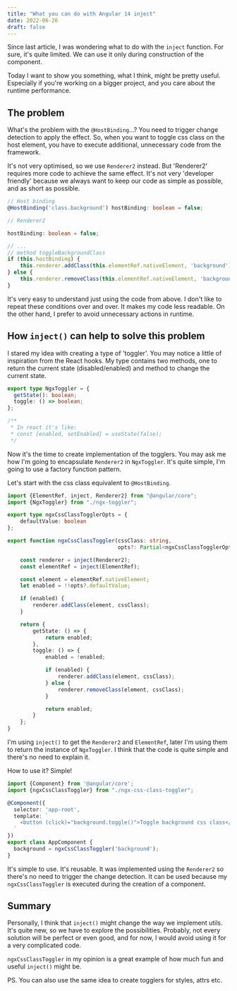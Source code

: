 ```yaml
---
title: "What you can do with Angular 14 inject"
date: 2022-06-26
draft: false
---
```


Since last article, I was wondering what to do with the `inject` function.
For sure, it's quite limited.
We can use it only during construction of the component. 

Today I want to show you something, what I think, might be pretty useful.
Especially if you're working on a bigger project, and you care about the runtime performance. 

## The problem

What's the problem with the `@HostBinding`...?
You need to trigger change detection to apply the effect.
So, when you want to toggle css class on the host element,
you have to execute additional, unnecessary code from the framework. 

It's not very optimised, so we use `Renderer2` instead.
But 'Renderer2' requires more code to achieve the same effect.
It's not very 'developer friendly'
because we always want to keep our code as simple as possible, and as short as possible.

```typescript
// Host binding
@HostBinding('class.background') hostBinding: boolean = false;

// Renderer2

hostBinding: boolean = false;

// ...
// method toggleBackgroundClass
if (this.hostBinding) {
    this.renderer.addClass(this.elementRef.nativeElement, 'background');
} else {
    this.renderer.removeClass(this.elementRef.nativeElement, 'background');
}
```

It's very easy to understand just using the code from above.
I don't like to repeat these conditions over and over.
It makes my code less readable.
On the other hand, I prefer to avoid unnecessary actions in runtime.

## How `inject()` can help to solve this problem

I stared my idea with creating a type of 'toggler'.
You may notice a little of inspiration from the React hooks.
My type contains two methods, one to return the current state (disabled/enabled) and method to change the current state.

```typescript
export type NgxToggler = {
  getState(): boolean;
  toggle: () => boolean;
};

/**
 * In react it's like:
 * const [enabled, setEnabled] = useState(false);
 */
```

Now it's the time to create implementation of the togglers.
You may ask me how I'm going to encapsulate `Renderer2` in `NgxToggler`.
It's quite simple, I'm going to use a factory function pattern.

Let's start with the css class equivalent to `@HostBinding`.

```typescript
import {ElementRef, inject, Renderer2} from "@angular/core";
import {NgxToggler} from "./ngx-toggler";

export type ngxCssClassTogglerOpts = {
    defaultValue: boolean
};

export function ngxCssClassToggler(cssClass: string, 
                                   opts?: Partial<ngxCssClassTogglerOpts>): NgxToggler {

    const renderer = inject(Renderer2);
    const elementRef = inject(ElementRef);

    const element = elementRef.nativeElement;
    let enabled = !!opts?.defaultValue;

    if (enabled) {
        renderer.addClass(element, cssClass);
    }

    return {
        getState: () => {
            return enabled;
        },
        toggle: () => {
            enabled = !enabled;

            if (enabled) {
                renderer.addClass(element, cssClass);
            } else {
                renderer.removeClass(element, cssClass);
            }

            return enabled;
        }
    };
}
```

I'm using `inject()` to get the `Renderer2` and `ElementRef`,
later I'm using them to return the instance of `NgxToggler`.
I think that the code is quite simple and there's no need to explain it.

How to use it? Simple!

```typescript
import {Component} from '@angular/core';
import {ngxCssClassToggler} from "./ngx-css-class-toggler";

@Component({
  selector: 'app-root',
  template: `
    <button (click)="background.toggle()">Toggle background css class</button>
  `
})
export class AppComponent {
  background = ngxCssClassToggler('background');
}
```

It's simple to use.
It's reusable.
It was implemented using the `Renderer2` so there's no need to trigger the change detection.
It can be used because my `ngxCssClassToggler` is executed during the creation of a component.

## Summary

Personally, I think that `inject()` might change the way we implement utils.
It's quite new, so we have to explore the possibilities.
Probably, not every solution will be perfect or even good,
and for now, I would avoid using it for a very complicated code.

`ngxCssClassToggler` in my opinion is a great example of how much fun and useful `inject()` might be.

PS. You can also use the same idea to create togglers for styles, attrs etc.
